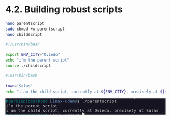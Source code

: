 # 4.2. Building robust scripts

```bash
nano parentscript
sudo chmod +x parentscript
nano childscript
```

```bash
#!/usr/bin/bash

export ENV_CITY="Oviedo"
echo "i'm the parent script"
source ./childscript
```

```bash
#!usr/bin/bash

town='Salas'
echo "i am the child script, currently at ${ENV_CITY}, precisely at ${town}"
```

  <img src="../assets/images/4-multipleFiles.png" alt="info script" width="700px">
